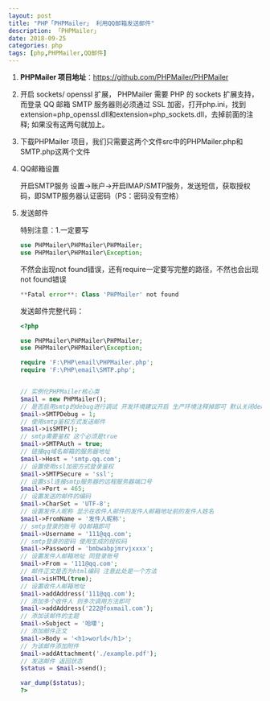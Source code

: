 ```yaml
---
layout: post
title: "PHP「PHPMailer」 利用QQ邮箱发送邮件"
description: 「PHPMailer」 
date: 2018-09-25
categories: php
tags: [php,PHPMailer,QQ邮件]
---
```


1. **PHPMailer 项目地址**：<https://github.com/PHPMailer/PHPMailer> 

2. 开启 sockets/ openssl 扩展， PHPMailer 需要 PHP 的 sockets 扩展支持，而登录 QQ 邮箱 SMTP 服务器则必须通过 SSL 加密，打开php.ini，找到extension=php_openssl.dll和extension=php_sockets.dll，去掉前面的注释;  如果没有这两句就加上。

3. 下载PHPMailer 项目，我们只需要这两个文件src中的PHPMailer.php和SMTP.php这两个文件

4. QQ邮箱设置

   开启SMTP服务 设置->账户->开启IMAP/SMTP服务，发送短信，获取授权码，即SMTP服务器认证密码（PS：密码没有空格） 

5. 发送邮件

   特别注意：1.一定要写

   ```php
   use PHPMailer\PHPMailer\PHPMailer;
   use PHPMailer\PHPMailer\Exception;
   ```

   不然会出现not found错误，还有require一定要写完整的路径，不然也会出现not found错误

   ```php
   **Fatal error**: Class 'PHPMailer' not found  
   ```

   

   发送邮件完整代码：

   ```php
   <?php
   
   use PHPMailer\PHPMailer\PHPMailer;
   use PHPMailer\PHPMailer\Exception;
   
   require 'F:\PHP\email\PHPMailer.php';
   require 'F:\PHP\email\SMTP.php';
   
   
   // 实例化PHPMailer核心类
   $mail = new PHPMailer();
   // 是否启用smtp的debug进行调试 开发环境建议开启 生产环境注释掉即可 默认关闭debug调试模式
   $mail->SMTPDebug = 1;
   // 使用smtp鉴权方式发送邮件
   $mail->isSMTP();
   // smtp需要鉴权 这个必须是true
   $mail->SMTPAuth = true;
   // 链接qq域名邮箱的服务器地址
   $mail->Host = 'smtp.qq.com';
   // 设置使用ssl加密方式登录鉴权
   $mail->SMTPSecure = 'ssl';
   // 设置ssl连接smtp服务器的远程服务器端口号
   $mail->Port = 465;
   // 设置发送的邮件的编码
   $mail->CharSet = 'UTF-8';
   // 设置发件人昵称 显示在收件人邮件的发件人邮箱地址前的发件人姓名
   $mail->FromName = '发件人昵称';
   // smtp登录的账号 QQ邮箱即可
   $mail->Username = '111@qq.com';
   // smtp登录的密码 使用生成的授权码
   $mail->Password = 'bmbwabpjmrvjxxxx';
   // 设置发件人邮箱地址 同登录账号
   $mail->From = '111@qq.com';
   // 邮件正文是否为html编码 注意此处是一个方法
   $mail->isHTML(true);
   // 设置收件人邮箱地址
   $mail->addAddress('111@qq.com');
   // 添加多个收件人 则多次调用方法即可
   $mail->addAddress('222@foxmail.com');
   // 添加该邮件的主题
   $mail->Subject = '哈喽';
   // 添加邮件正文
   $mail->Body = '<h1>world</h1>';
   // 为该邮件添加附件
   $mail->addAttachment('./example.pdf');
   // 发送邮件 返回状态
   $status = $mail->send();
   
   var_dump($status);
   ?>
   ```

   

   

   

   

    
